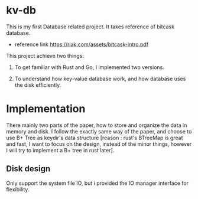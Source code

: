 # kv-db

This is my first Database related project. It takes reference of bitcask database. 
- reference link 
https://riak.com/assets/bitcask-intro.pdf

This project achieve two things: 

1. To get familiar with Rust and Go, I implemented two versions.

2. To understand how key-value database work, and how database uses the disk efficiently.

# Implementation 

There mainly two parts of the paper, how to store and organize the data in memory and disk. I follow the exactly same way of the paper, and choose to use B+ Tree as keydir's data structure [reason : rust's BTreeMap is great and fast, I want to focus on the design, instead of the minor things, however I will try to implement a B+ tree in rust later].  

<h2> Disk design </h2>
Only support the system file IO, but i provided the IO manager interface for flexibility.
